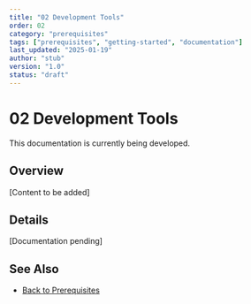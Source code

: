 ```yaml
---
title: "02 Development Tools"
order: 02
category: "prerequisites"
tags: ["prerequisites", "getting-started", "documentation"]
last_updated: "2025-01-19"
author: "stub"
version: "1.0"
status: "draft"
---
```


# 02 Development Tools

This documentation is currently being developed.

## Overview

[Content to be added]

## Details

[Documentation pending]

## See Also

- [Back to Prerequisites](./README.md)
